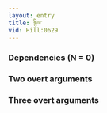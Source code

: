 ```yaml
---
layout: entry
title: རྙིལ་
vid: Hill:0629
---
```

### Dependencies (N = 0)


### Two overt arguments


### Three overt arguments
